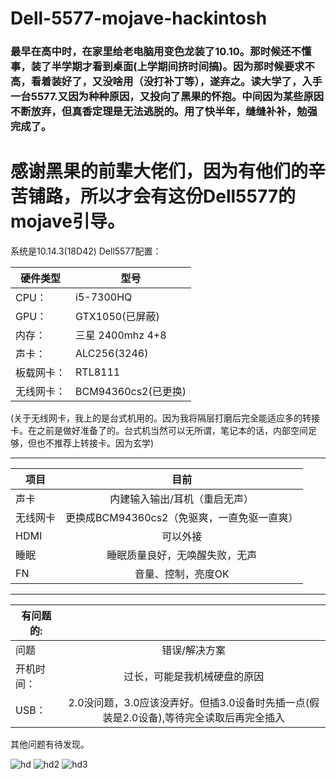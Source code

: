 # Dell-5577-mojave-hackintosh
### 最早在高中时，在家里给老电脑用变色龙装了10.10。那时候还不懂事，装了半学期才看到桌面(上学期间挤时间搞)。因为那时候要求不高，看着装好了，又没啥用（没打补丁等），遂弃之。读大学了，入手一台5577.又因为种种原因，又投向了黑果的怀抱。中间因为某些原因不断放弃，但真香定理是无法逃脱的。用了快半年，缝缝补补，勉强完成了。

# 感谢黑果的前辈大佬们，因为有他们的辛苦铺路，所以才会有这份Dell5577的mojave引导。 
系统是10.14.3(18D42)
Dell5577配置： 

 |硬件类型|型号|
 |---- | ----- |
|CPU：|i5-7300HQ|
|GPU：|GTX1050(已屏蔽)|
|内存：|三星 2400mhz 4+8|
|声卡：|ALC256(3246)|
|板载网卡：|RTL8111    |
|无线网卡：|BCM94360cs2(已更换)    |

 (关于无线网卡，我上的是台式机用的。因为我将隔层打磨后完全能适应多的转接卡。在之前是做好准备了的。台式机当然可以无所谓，笔记本的话，内部空间足够，但也不推荐上转接卡。因为玄学)
 
------------------------------------------------------------
 
| 项目        | 目前           |
| ------------- |:-------------:|
| 声卡      |内建输入输出/耳机（重启无声） |
|  无线网卡  | 更换成BCM94360cs2（免驱爽，一直免驱一直爽）      |
|  HDMI   | 可以外接    |
|  睡眠   | 睡眠质量良好，无唤醒失败，无声    |
|  FN   |音量、控制，亮度OK   |


------------------------------------------------------------
  
|有问题的: |  |
| ------------- |:-------------:|
|  问题  | 错误/解决方案 |
|  开机时间： | 过长，可能是我机械硬盘的原因    |
|  USB： | 2.0没问题，3.0应该没弄好。但插3.0设备时先插一点(假装是2.0设备),等待完全读取后再完全插入   |

其他问题有待发现。

![hd](https://github.com/Wmyaaa/Dell5577-hackintosh-clover/blob/master/pic/屏幕快照%202019-04-16%20下午8.06.56.png)
![hd2](https://github.com/Wmyaaa/Dell5577-hackintosh-clover/blob/master/pic/屏幕快照%202019-04-16%20下午8.07.55.png)
![hd3](https://github.com/Wmyaaa/Dell5577-hackintosh-clover/blob/master/pic/屏幕快照%202019-04-16%20下午8.08.16.png)
